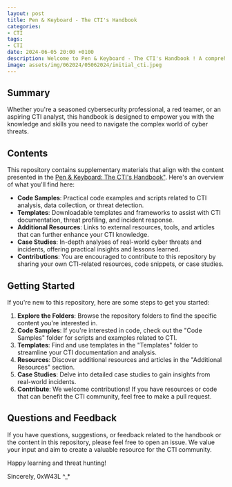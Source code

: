 ```yaml
---
layout: post
title: Pen & Keyboard - The CTI's Handbook
categories:
- CTI
tags:
- CTI
date: 2024-06-05 20:00 +0100
description: Welcome to Pen & Keyboard - The CTI's Handbook ! A comprehensive guide to mastering the art and science of CTI (Cyber Threat Intelligence). 
image: assets/img/062024/05062024/initial_cti.jpeg
---
```


## Summary
Whether you're a seasoned cybersecurity professional, a red teamer, or an aspiring CTI analyst, this handbook is designed to empower you with the knowledge and skills you need to navigate the complex world of cyber threats.

## Contents
This repository contains supplementary materials that align with the content presented in the <a href="https://w43l.gitbook.io/ctihandboook/">Pen & Keyboard: The CTI's Handbook"</a>. 
Here's an overview of what you'll find here:
- **Code Samples**: Practical code examples and scripts related to CTI analysis, data collection, or threat detection.
- **Templates**: Downloadable templates and frameworks to assist with CTI documentation, threat profiling, and incident response.
- **Additional Resources**: Links to external resources, tools, and articles that can further enhance your CTI knowledge.
- **Case Studies**: In-depth analyses of real-world cyber threats and incidents, offering practical insights and lessons learned.
- **Contributions**: You are encouraged to contribute to this repository by sharing your own CTI-related resources, code snippets, or case studies.

## Getting Started

If you're new to this repository, here are some steps to get you started:

1. **Explore the Folders**: Browse the repository folders to find the specific content you're interested in.
2. **Code Samples**: If you're interested in code, check out the "Code Samples" folder for scripts and examples related to CTI.
3. **Templates**: Find and use templates in the "Templates" folder to streamline your CTI documentation and analysis.
4. **Resources**: Discover additional resources and articles in the "Additional Resources" section.
5. **Case Studies**: Delve into detailed case studies to gain insights from real-world incidents.
6. **Contribute**: We welcome contributions! If you have resources or code that can benefit the CTI community, feel free to make a pull request.

## Questions and Feedback

If you have questions, suggestions, or feedback related to the handbook or the content in this repository, please feel free to open an issue. We value your input and aim to create a valuable resource for the CTI community.

Happy learning and threat hunting!

Sincerely, 0xW43L ^_*
